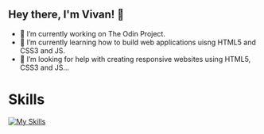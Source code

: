 ## Hey there, I'm Vivan! 👋

- 🔭 I’m currently working on The Odin Project. 
- 🌱 I’m currently learning how to build web applications uisng HTML5 and CSS3 and JS.
- 🤔 I’m looking for help with creating responsive websites using HTML5, CSS3 and JS...

# Skills

[![My Skills](https://skillicons.dev/icons?i=html,css,js,git,py,replit,vscode)](https://skillicons.dev)
